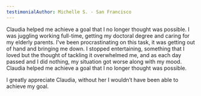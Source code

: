 ```yaml
---
testimonialAuthor: Michelle S. - San Francisco
---
```

Claudia helped me achieve a goal that I no longer thought was possible. I was juggling working full-time, getting my doctoral degree and caring for my elderly parents. I've been procrastinating on this task, it was getting out of hand and bringing me down. I stopped entertaining, something that I loved but the thought of tackling it overwhelmed me, and as each day passed and I did nothing, my situation got worse along with my mood. Claudia helped me achieve a goal that I no longer thought was possible.

I greatly appreciate Claudia, without her I wouldn’t have been able to achieve my goal.